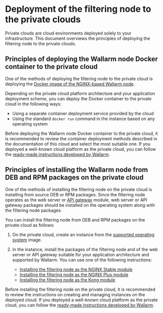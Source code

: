 # Deployment of the filtering node to the private clouds

Private clouds are cloud environments deployed solely to your infrastructure. This document overviews the principles of deploying the filtering node to the private clouds.

## Principles of deploying the Wallarm node Docker container to the private cloud

One of the methods of deploying the filtering node to the private cloud is deploying the [Docker image of the NGINX-based Wallarm node](../../admin-en/installation-docker-en.md).

Depending on the private cloud platform architecture and your application deployment scheme, you can deploy the Docker container to the private cloud in the following ways:

* Using a separate container deployment service provided by the cloud
* Using the standard `docker run` command in the instance based on any operating system

Before deploying the Wallarm node Docker container to the private cloud, it is recommended to review the container deployment methods described in the documentation of this cloud and select the most suitable one. If you deployed a well-known cloud platform as the private cloud, you can follow the [ready-made instructions developed by Wallarm](../../admin-en/supported-platforms.md#cloud-platforms).

## Principles of installing the Wallarm node from DEB and RPM packages on the private cloud

One of the methods of installing the filtering node on the private cloud is installing from source DEB or RPM packages. Since the filtering node operates as the web server or [API gateway](https://www.wallarm.com/what/the-concept-of-an-api-gateway) module, web server or API gateway packages should be installed on the operating system along with the filtering node packages.

You can install the filtering node from DEB and RPM packages on the private cloud as follows:

1. On the private cloud, create an instance from the [supported operating system](../../admin-en/supported-platforms.md#deb-and-rpm-packages) image.
2. In the instance, install the packages of the filtering node and of the web server or API gateway suitable for your application architecture and supported by Wallarm. You can use one of the following instructions:

      * [Installing the filtering node as the NGINX Stable module](../../waf-installation/nginx/dynamic-module.md)
      * [Installing the filtering node as the NGINX Plus module](../../waf-installation/nginx-plus.md)
      * [Installing the filtering node as the Kong module](../../admin-en/installation-kong-en.md)

Before installing the filtering node on the private cloud, it is recommended to review the instructions on creating and managing instances on the deployed cloud. If you deployed a well-known cloud platform as the private cloud, you can follow the [ready-made instructions developed by Wallarm](../../admin-en/supported-platforms.md#cloud-platforms).
